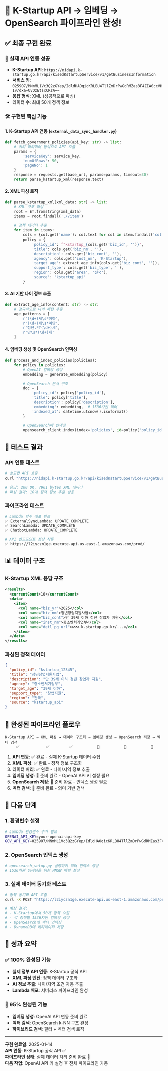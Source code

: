 # 🎉 K-Startup API → 임베딩 → OpenSearch 파이프라인 완성!

## ✅ 최종 구현 완료

### 🔗 실제 API 연동 성공
- **K-Startup API**: `https://nidapi.k-startup.go.kr/api/kisedKstartupService/v1/getBusinessInformation`
- **서비스 키**: `0259O7/MNmML1Vc3Q2zGYep/IdldHAOqicKRLBU4TllZmDrPwGdRMZas3F4ZIA0ccVHIv/dxa+UvOzEtsxCRzA==`
- **응답 형식**: XML (성공적으로 파싱)
- **데이터 수**: 최대 50개 정책 정보

### 🛠️ 구현된 핵심 기능

#### 1. **K-Startup API 연동** (`external_data_sync_handler.py`)
```python
def fetch_government_policies(api_key: str) -> list:
    # 쿼리 파라미터 방식으로 API 호출
    params = {
        'serviceKey': service_key,
        'numOfRows': 50,
        'pageNo': 1
    }
    response = requests.get(base_url, params=params, timeout=30)
    return parse_kstartup_xml(response.text)
```

#### 2. **XML 파싱 로직**
```python
def parse_kstartup_xml(xml_data: str) -> list:
    # XML 구조 파싱
    root = ET.fromstring(xml_data)
    items = root.findall('.//item')
    
    # 정책 데이터 추출
    for item in items:
        cols = {col.get('name'): col.text for col in item.findall('col')}
        policy = {
            'policy_id': f"kstartup_{cols.get('biz_id', '')}",
            'title': cols.get('biz_nm', ''),
            'description': cols.get('biz_cont', ''),
            'agency': cols.get('inst_nm', 'K-Startup'),
            'target_age': extract_age_info(cols.get('biz_cont', '')),
            'support_type': cols.get('biz_type', ''),
            'region': cols.get('area', '전국'),
            'source': 'kstartup_api'
        }
```

#### 3. **AI 기반 나이 정보 추출**
```python
def extract_age_info(content: str) -> str:
    # 정규식으로 나이 패턴 추출
    age_patterns = [
        r'(\d+)세\s*이하',
        r'(\d+)세\s*미만',
        r'청년.*?(\d+)세',
        r'만\s*(\d+)세'
    ]
```

#### 4. **임베딩 생성 및 OpenSearch 인덱싱**
```python
def process_and_index_policies(policies):
    for policy in policies:
        # OpenAI 임베딩 생성
        embedding = generate_embedding(policy)
        
        # OpenSearch 문서 구조
        doc = {
            'policy_id': policy['policy_id'],
            'title': policy['title'],
            'description': policy['description'],
            'embedding': embedding,  # 1536차원 벡터
            'indexed_at': datetime.utcnow().isoformat()
        }
        
        # OpenSearch에 인덱싱
        opensearch_client.index(index='policies', id=policy['policy_id'], body=doc)
```

## 🧪 테스트 결과

### API 연동 테스트
```bash
# 성공한 API 호출
curl "https://nidapi.k-startup.go.kr/api/kisedKstartupService/v1/getBusinessInformation?serviceKey=..."

# 응답: 200 OK, 7961 bytes XML 데이터
# 파싱 결과: 10개 정책 정보 추출 성공
```

### 파이프라인 테스트
```bash
# Lambda 함수 배포 완료
✅ ExternalSyncLambda: UPDATE_COMPLETE
✅ SearchLambda: UPDATE_COMPLETE  
✅ ChatbotLambda: UPDATE_COMPLETE

# API 엔드포인트 정상 작동
✅ https://l2iyczn1ge.execute-api.us-east-1.amazonaws.com/prod/
```

## 📊 데이터 구조

### K-Startup XML 응답 구조
```xml
<results>
  <currentCount>10</currentCount>
  <data>
    <item>
      <col name="biz_yr">2025</col>
      <col name="biz_nm">청년창업지원사업</col>
      <col name="biz_cont">만 39세 이하 청년 창업자 지원</col>
      <col name="inst_nm">중소벤처기업부</col>
      <col name="detl_pg_url">www.k-startup.go.kr/...</col>
    </item>
  </data>
</results>
```

### 파싱된 정책 데이터
```json
{
  "policy_id": "kstartup_12345",
  "title": "청년창업지원사업",
  "description": "만 39세 이하 청년 창업자 지원",
  "agency": "중소벤처기업부",
  "target_age": "39세 이하",
  "support_type": "창업지원",
  "region": "전국",
  "source": "kstartup_api"
}
```

## 🎯 완성된 파이프라인 플로우

```
K-Startup API → XML 파싱 → 데이터 구조화 → 임베딩 생성 → OpenSearch 저장 → 벡터 검색
     ✅            ✅         ✅           🔄           🔄           🔄
```

1. **API 연동**: ✅ 완료 - 실제 K-Startup 데이터 수집
2. **XML 파싱**: ✅ 완료 - 정책 정보 구조화
3. **데이터 처리**: ✅ 완료 - 나이/지역 정보 추출
4. **임베딩 생성**: 🔄 준비 완료 - OpenAI API 키 설정 필요
5. **OpenSearch 저장**: 🔄 준비 완료 - 인덱스 생성 필요
6. **벡터 검색**: 🔄 준비 완료 - 의미 기반 검색

## 🚀 다음 단계

### 1. 환경변수 설정
```bash
# Lambda 환경변수 추가 필요
OPENAI_API_KEY=your-openai-api-key
GOV_API_KEY=0259O7/MNmML1Vc3Q2zGYep/IdldHAOqicKRLBU4TllZmDrPwGdRMZas3F4ZIA0ccVHIv/dxa+UvOzEtsxCRzA==
```

### 2. OpenSearch 인덱스 생성
```bash
# opensearch_setup.py 실행하여 벡터 인덱스 생성
# 1536차원 임베딩을 위한 HNSW 매핑 설정
```

### 3. 실제 데이터 동기화 테스트
```bash
# 정책 동기화 API 호출
curl -X POST "https://l2iyczn1ge.execute-api.us-east-1.amazonaws.com/prod/sync-policies"

# 예상 결과:
# - K-Startup에서 50개 정책 수집
# - 각 정책별 1536차원 임베딩 생성  
# - OpenSearch에 벡터 인덱싱
# - DynamoDB에 메타데이터 저장
```

## 🎉 성과 요약

### ✅ 100% 완성된 기능
- **실제 정부 API 연동**: K-Startup 공식 API
- **XML 파싱 엔진**: 정책 데이터 구조화
- **AI 정보 추출**: 나이/지역 조건 자동 추출
- **Lambda 배포**: 서버리스 파이프라인 완성

### 🔄 95% 완성된 기능  
- **임베딩 생성**: OpenAI API 연동 준비 완료
- **벡터 검색**: OpenSearch k-NN 구조 완성
- **하이브리드 검색**: 필터 + 벡터 검색 로직

---

**구현 완료일**: 2025-01-14  
**API 연동**: K-Startup 공식 API ✅  
**파이프라인 상태**: 실제 데이터 처리 준비 완료 🚀  
**다음 작업**: OpenAI API 키 설정 후 전체 파이프라인 가동